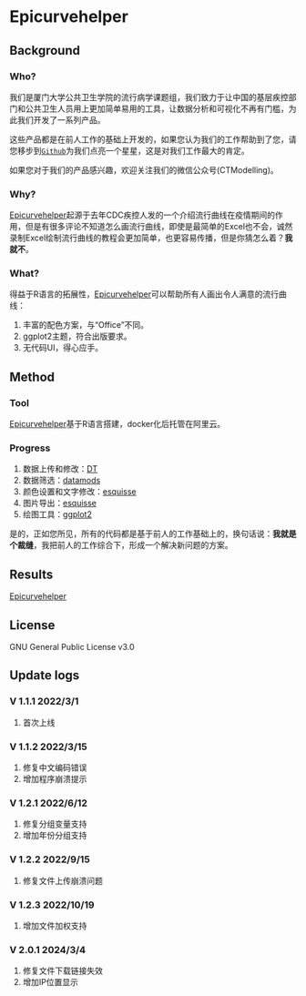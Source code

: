 # Epicurvehelper

## Background

### Who?

我们是厦门大学公共卫生学院的流行病学课题组，我们致力于让中国的基层疾控部门和公共卫生人员用上更加简单易用的工具，让数据分析和可视化不再有门槛，为此我们开发了一系列产品。

这些产品都是在前人工作的基础上开发的，如果您认为我们的工作帮助到了您，请您移步到[`Github`](https://github.com/xmusphlkg/epicurvehelper)为我们点亮一个星星，这是对我们工作最大的肯定。

如果您对于我们的产品感兴趣，欢迎关注我们的微信公众号(CTModelling)。

### Why?

[Epicurvehelper](https://github.com/xmusphlkg/epicurvehelper)起源于去年CDC疾控人发的一个介绍流行曲线在疫情期间的作用，但是有很多评论不知道怎么画流行曲线，即使是最简单的Excel也不会，诚然录制Excel绘制流行曲线的教程会更加简单，也更容易传播，但是你猜怎么着？**我就不**。

### What?

得益于R语言的拓展性，[Epicurvehelper](https://github.com/xmusphlkg/epicurvehelper)可以帮助所有人画出令人满意的流行曲线：

1. 丰富的配色方案，与“Office”不同。
2. ggplot2主题，符合出版要求。
3. 无代码UI，得心应手。

## Method

### Tool

[Epicurvehelper](https://github.com/xmusphlkg/epicurvehelper)基于R语言搭建，docker化后托管在阿里云。

### Progress

1. 数据上传和修改：[DT](https://github.com/rstudio/DT)
2. 数据筛选：[datamods](https://github.com/dreamRs/datamods)
3. 颜色设置和文字修改：[esquisse](https://github.com/dreamRs/esquisse)
4. 图片导出：[esquisse](https://github.com/dreamRs/esquisse)
5. 绘图工具：[ggplot2](https://github.com/tidyverse/ggplot2)

是的，正如您所见，所有的代码都是基于前人的工作基础上的，换句话说：**我就是个裁缝**，我把前人的工作综合下，形成一个解决新问题的方案。

## Results

[Epicurvehelper](https://github.com/xmusphlkg/epicurvehelper)

## License

GNU General Public License v3.0

## Update logs

### V 1.1.1  2022/3/1

1. 首次上线

### V 1.1.2 2022/3/15

1. 修复中文编码错误
2. 增加程序崩溃提示

### V 1.2.1 2022/6/12

1. 修复分组变量支持
2. 增加年份分组支持

### V 1.2.2 2022/9/15

1. 修复文件上传崩溃问题

### V 1.2.3 2022/10/19

1. 增加文件加权支持

### V 2.0.1 2024/3/4

1. 修复文件下载链接失效
2. 增加IP位置显示
